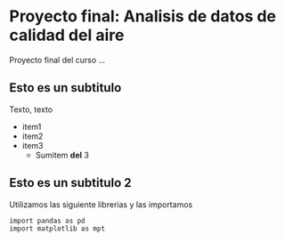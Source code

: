 # Proyecto final: Analisis de datos de calidad del aire
Proyecto final del curso ...

## Esto es un subtitulo
Texto, texto
- item1 
- item2
- item3
  - Sumitem **del** 3

## Esto es un subtitulo  2
Utilizamos las siguiente librerias y las importamos

```
import pandas as pd
import matplotlib as mpt
```
